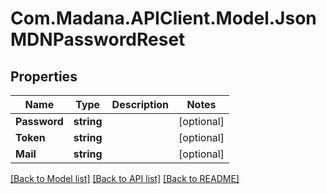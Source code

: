 
# Com.Madana.APIClient.Model.JsonMDNPasswordReset

## Properties

Name | Type | Description | Notes
------------ | ------------- | ------------- | -------------
**Password** | **string** |  | [optional] 
**Token** | **string** |  | [optional] 
**Mail** | **string** |  | [optional] 

[[Back to Model list]](../README.md#documentation-for-models)
[[Back to API list]](../README.md#documentation-for-api-endpoints)
[[Back to README]](../README.md)

